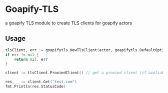# Goapify-TLS
a goapify TLS module to create TLS clients for goapify actors

## Usage
```go
tlsClient, err := goapifytls.NewTlsClient(actor, goapifytls.DefaultOptions())
if err != nil {
	return nil, err
}

client := tlsClient.ProxiedClient() // get a proxied client (if avaliable)

res, _ := client.Get("test.com")
fmt.Println(res.StatusCode)
```